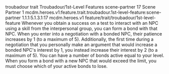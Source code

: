 <ability>
  <metadata>
    <class>troubadour</class>
    <feature_type>trait</feature_type>
    <file_dpath>Troubadour/1st-Level Features</file_dpath>
    <item_id>scene-partner</item_id>
    <item_index>17</item_index>
    <item_name>Scene Partner</item_name>
    <level>1</level>
    <scc>mcdm.heroes.v1:feature.trait.troubadour.1st-level-feature:scene-partner</scc>
    <scdc>1.1.1:5.1.3.1:17</scdc>
    <source>mcdm.heroes.v1</source>
    <type>feature/trait/troubadour/1st-level-feature</type>
  </metadata>
  <effects>
    <effect type="mundane">Whenever you obtain a success on a test to interact with an NPC using a skill from the interpersonal group, you can form a bond with that NPC. When you enter into a negotiation with a bonded NPC, their patience increases by 1 (to a maximum of 5). Additionally, the first time during a negotiation that you personally make an argument that would increase a bonded NPC&apos;s interest by 1, you instead increase their interest by 2 (to a maximum of 5).
You can have a number of bonds active equal to your level. When you form a bond with a new NPC that would exceed the limit, you must choose which of your active bonds to lose.</effect>
  </effects>
</ability>
